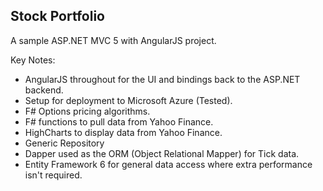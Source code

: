 ## Stock Portfolio

A sample ASP.NET MVC 5 with AngularJS project. 

Key Notes:
* AngularJS throughout for the UI and bindings back to the ASP.NET backend.
* Setup for deployment to Microsoft Azure (Tested).
* F# Options pricing algorithms.
* F# functions to pull data from Yahoo Finance.
* HighCharts to display data from Yahoo Finance.
* Generic Repository
* Dapper used as the ORM (Object Relational Mapper) for Tick data.
* Entity Framework 6 for general data access where extra performance isn't required.
